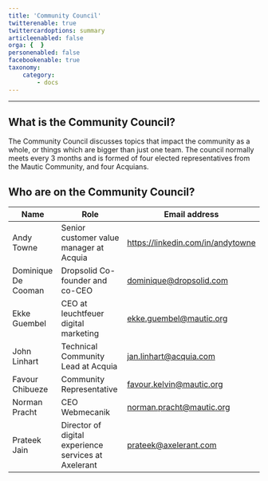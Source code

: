 ```yaml
---
title: 'Community Council'
twitterenable: true
twittercardoptions: summary
articleenabled: false
orga: {  }
personenabled: false
facebookenable: true
taxonomy:
    category:
        - docs
---
```


---
## What is the Community Council?

The Community Council discusses topics that impact the community as a whole, or things which are bigger than just one team. The council normally meets every 3 months and is formed of four elected representatives from the Mautic Community, and four Acquians.

## Who are on the Community Council?

| Name      | Role     | Email address |
|-----------|--------------------|-----------------------|
| Andy Towne | Senior customer value manager at Acquia | https://linkedin.com/in/andytowne            | 
| Dominique De Cooman | Dropsolid Co-founder and co-CEO | dominique@dropsolid.com            | 
| Ekke Guembel | CEO at leuchtfeuer digital marketing | ekke.guembel@mautic.org        | 
| John Linhart | Technical Community Lead at Acquia | jan.linhart@acquia.com           |
| Favour Chibueze  | Community Representative | favour.kelvin@mautic.org             | 
| Norman Pracht  | CEO Webmecanik | 	norman.pracht@mautic.org            | 
| Prateek Jain | Director of digital experience services at Axelerant | prateek@axelerant.com            | 

